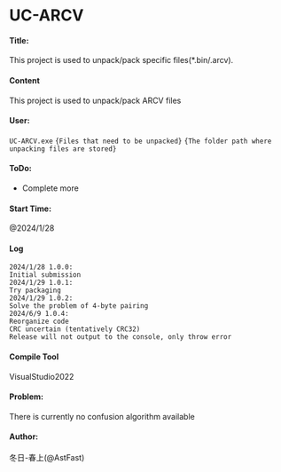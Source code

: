 # UC-ARCV

#### Title:

This project is used to unpack/pack specific files(*.bin/.arcv).

#### Content

This project is used to unpack/pack ARCV files

#### User:

`UC-ARCV.exe`  `{Files that need to be unpacked}`  `{The folder path where unpacking files are stored}`

#### ToDo:

- Complete more

#### Start Time:

@2024/1/28

#### Log

```
2024/1/28 1.0.0:
Initial submission
2024/1/29 1.0.1:
Try packaging
2024/1/29 1.0.2:
Solve the problem of 4-byte pairing
2024/6/9 1.0.4:
Reorganize code
CRC uncertain (tentatively CRC32)
Release will not output to the console, only throw error
```

#### Compile Tool

VisualStudio2022

#### Problem:

There is currently no confusion algorithm available

#### Author:

冬日-春上(@AstFast)

